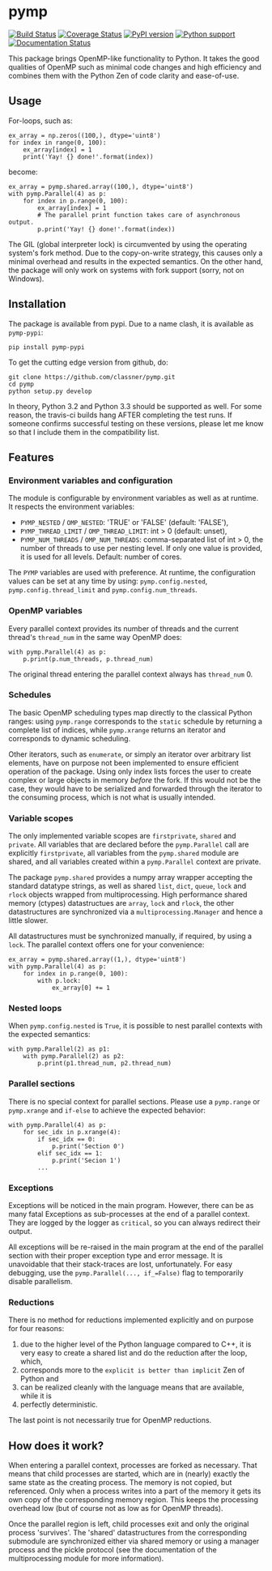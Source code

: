 
# pymp

[![Build Status](https://travis-ci.org/classner/pymp.svg?branch=master)](https://travis-ci.org/classner/pymp)
[![Coverage Status](https://coveralls.io/repos/github/classner/pymp/badge.svg?branch=master)](https://coveralls.io/github/classner/pymp?branch=master)
[![PyPI version](https://badge.fury.io/py/pymp-pypi.svg)](https://badge.fury.io/py/pymp-pypi)
[![Python support](https://img.shields.io/badge/python-2.6%2C2.7%2C3.4%2C3.5-blue.svg)](https://travis-ci.org/classner/pymp)
[![Documentation Status](https://readthedocs.org/projects/pymp/badge/?version=latest)](http://pymp.readthedocs.io/en/latest/?badge=latest)

This package brings OpenMP-like functionality to Python. It takes the good
qualities of OpenMP such as minimal code changes and high efficiency and
combines them with the Python Zen of code clarity and ease-of-use.

## Usage

For-loops, such as:

```
ex_array = np.zeros((100,), dtype='uint8')
for index in range(0, 100):
    ex_array[index] = 1
    print('Yay! {} done!'.format(index))
```

become:

```
ex_array = pymp.shared.array((100,), dtype='uint8')
with pymp.Parallel(4) as p:
    for index in p.range(0, 100):
        ex_array[index] = 1
        # The parallel print function takes care of asynchronous output.
        p.print('Yay! {} done!'.format(index))
```

The GIL (global interpreter lock) is circumvented by using the operating
system's fork method. Due to the copy-on-write strategy, this causes
only a minimal overhead and results in the expected semantics. On the
other hand, the package will only work on systems with fork support (sorry,
not on Windows).

## Installation

The package is available from pypi. Due to a name clash, it is
available as ``pymp-pypi``:

```
pip install pymp-pypi
```

To get the cutting edge version from github, do:

```
git clone https://github.com/classner/pymp.git
cd pymp
python setup.py develop
```

In theory, Python 3.2 and Python 3.3 should be supported as well. For some
reason, the travis-ci builds hang AFTER completing the test runs. If someone
confirms successful testing on these versions, please let me know so that I
include them in the compatibility list.

## Features

### Environment variables and configuration

The module is configurable by environment variables as well as at runtime.
It respects the environment variables:
* `PYMP_NESTED` / `OMP_NESTED`: 'TRUE' or 'FALSE' (default: 'FALSE'),
* `PYMP_THREAD_LIMIT` / `OMP_THREAD_LIMIT`: int > 0 (default: unset),
* `PYMP_NUM_THREADS` / `OMP_NUM_THREADS`: comma-separated list of int > 0,
the number of threads to use per nesting level. If only one value is provided,
it is used for all levels. Default: number of cores.

The `PYMP` variables are used with preference. At runtime, the configuration
values can be set at any time by using: `pymp.config.nested`,
`pymp.config.thread_limit` and `pymp.config.num_threads`.

### OpenMP variables

Every parallel context provides its number of threads and the current thread's
`thread_num` in the same way OpenMP does:

```
with pymp.Parallel(4) as p:
    p.print(p.num_threads, p.thread_num)
```

The original thread entering the parallel context always has `thread_num` 0.

### Schedules

The basic OpenMP scheduling types map directly to the classical Python ranges:
using `pymp.range` corresponds to the `static` schedule by returning a complete
list of indices, while `pymp.xrange` returns an iterator and corresponds to
dynamic scheduling.

Other iterators, such as `enumerate`, or simply an iterator over arbitrary
list elements, have on purpose not been implemented to ensure efficient
operation of the package. Using only index lists forces the user to create
complex or large objects in memory *before* the fork. If this would not be the
case, they would have to be serialized and forwarded through the iterator to the
consuming process, which is not what is usually intended.

### Variable scopes

The only implemented variable scopes are `firstprivate`, `shared` and
`private`. All variables that are declared before the `pymp.Parallel` call
are explicitly `firstprivate`, all variables from the `pymp.shared`
module are shared, and all variables created within a `pymp.Parallel` context
are private.

The package `pymp.shared` provides a numpy array wrapper accepting the standard
datatype strings, as well as shared `list`, `dict`, `queue`, `lock` and `rlock`
objects wrapped from multiprocessing. High performance shared memory (ctypes)
datastructues are `array`, `lock` and `rlock`, the other datastructures are
synchronized via a `multiprocessing.Manager` and hence a little slower.

All datastructures must be synchronized manually, if required, by using a
`lock`. The parallel context offers one for your convenience:

```
ex_array = pymp.shared.array((1,), dtype='uint8')
with pymp.Parallel(4) as p:
    for index in p.range(0, 100):
        with p.lock:
            ex_array[0] += 1
```

### Nested loops

When `pymp.config.nested` is `True`, it is possible to nest parallel contexts
with the expected semantics:

```
with pymp.Parallel(2) as p1:
    with pymp.Parallel(2) as p2:
        p.print(p1.thread_num, p2.thread_num)
```

### Parallel sections

There is no special context for parallel sections. Please use a `pymp.range` or
`pymp.xrange` and `if-else` to achieve the expected behavior:

```
with pymp.Parallel(4) as p:
    for sec_idx in p.xrange(4):
        if sec_idx == 0:
            p.print('Section 0')
        elif sec_idx == 1:
            p.print('Secion 1')
        ...
```

### Exceptions

Exceptions will be noticed in the main program. However, there can be as many
fatal Exceptions as sub-processes at the end of a parallel context. They are
logged by the logger as `critical`, so you can always redirect their output.

All exceptions will be re-raised in the main program at the end of the parallel
section with their proper exception type and error message. It is unavoidable
that their stack-traces are lost, unfortunately. For easy debugging, use the
``pymp.Parallel(..., if_=False)`` flag to temporarily disable parallelism.

### Reductions

There is no method for reductions implemented explicitly and on purpose for
four reasons:

1. due to the higher level of the Python language compared to C++, it is very
easy to create a shared list and do the reduction after the loop, which,
2. corresponds more to the `explicit is better than implicit` Zen of Python and
3. can be realized cleanly with the language means that are available, while it is
4. perfectly deterministic.

The last point is not necessarily true for OpenMP reductions.


## How does it work?

When entering a parallel context, processes are forked as necessary. That means
that child processes are started, which are in (nearly) exactly the same state
as the creating process. The memory is not copied, but referenced. Only when a
process writes into a part of the memory it gets its own copy of the
corresponding memory region. This keeps the processing overhead low (but of
course not as low as for OpenMP threads).

Once the parallel region is left, child processes exit and only the original
process 'survives'. The 'shared' datastructures from the corresponding submodule
are synchronized either via shared memory or using a manager process and the
pickle protocol (see the documentation of the multiprocessing module for more
information).
